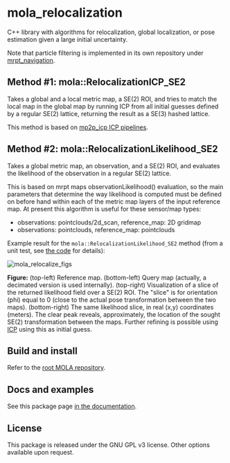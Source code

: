 # mola_relocalization
C++ library with algorithms for relocalization, global localization, or pose estimation given a large initial uncertainty.

Note that particle filtering is implemented in its own repository under [mrpt_navigation](https://github.com/mrpt-ros-pkg/mrpt_navigation).

## Method #1: mola::RelocalizationICP_SE2

Takes a global and a local metric map, a SE(2) ROI, and tries to match
the local map in the global map by running ICP from all initial guesses
defined by a regular SE(2) lattice, returning the result as a SE(3) hashed
lattice.

This method is based on [mp2p_icp ICP pipelines](https://docs.mola-slam.org/latest/module-mp2p-icp.html).

## Method #2: mola::RelocalizationLikelihood_SE2

Takes a global metric map, an observation, and a SE(2) ROI, and evaluates
the likelihood of the observation in a regular SE(2) lattice.

This is based on mrpt maps observationLikelihood() evaluation, so the main
parameters that determine the way likelihood is computed must be defined
on before hand within each of the metric map layers of the input reference
map.
At present this algorithm is useful for these sensor/map types:
- observations: pointclouds/2d_scan, reference_map: 2D gridmap
- observations: pointclouds, reference_map: pointclouds

Example result for the `mola::RelocalizationLikelihood_SE2` method (from a unit test, see [the code](https://github.com/MOLAorg/mola/blob/develop/mola_relocalization/tests/test-relocalization-se2-kitti.cpp) for details):

![mola_relocalize_figs](https://github.com/MOLAorg/mola/assets/5497818/6622739f-95ca-4e39-a770-d5f15c01adb3)

**Figure:** (top-left) Reference map. (bottom-left) Query map (actually, a decimated version is used internally). (top-right) Visualization of a slice of the returned likelihood field over a SE(2) ROI. The "slice" is for orientation (phi) equal to 0 (close to the actual pose transformation between the two maps). (bottom-right) The same likelihood slice, in real (x,y) coordinates (meters). The clear peak reveals, approximately, the location of the sought SE(2) transformation between the maps. Further refining is possible using [ICP](https://github.com/MOLAorg/mp2p_icp) using this as initial guess.


## Build and install
Refer to the [root MOLA repository](https://github.com/MOLAorg/mola).

## Docs and examples
See this package page [in the documentation](https://docs.mola-slam.org/latest/modules.html).

## License
This package is released under the GNU GPL v3 license. Other options available upon request.
